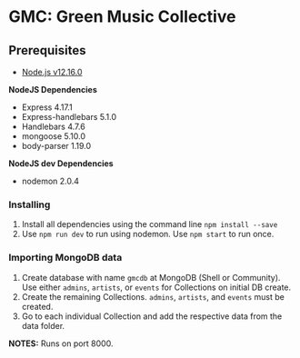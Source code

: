 # GMC: Green Music Collective

## Prerequisites
* [Node.js v12.16.0](https://nodejs.org/en/)

**NodeJS Dependencies**
* Express 4.17.1
* Express-handlebars 5.1.0
* Handlebars 4.7.6
* mongoose 5.10.0
* body-parser 1.19.0

**NodeJS dev Dependencies**
* nodemon 2.0.4


### Installing
1. Install all dependencies using the command line `npm install --save`
2. Use `npm run dev` to run using nodemon. Use `npm start` to run once.

### Importing MongoDB data
1. Create database with name `gmcdb` at MongoDB (Shell or Community). Use either `admins`, `artists`, or `events` for Collections on initial DB create.
2. Create the remaining Collections. `admins`, `artists`, and `events` must be created.
3. Go to each individual Collection and add the respective data from the data folder.

**NOTES:** Runs on port 8000.
